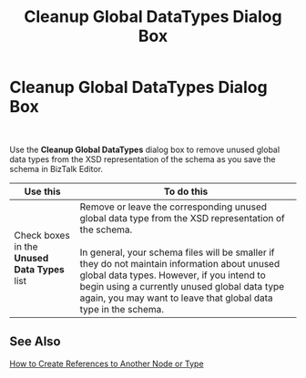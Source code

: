 ﻿---
title: Cleanup Global DataTypes Dialog Box
TOCTitle: Cleanup Global DataTypes Dialog Box
ms:assetid: a26940dd-007a-4569-9aa0-54b9f070cf7e
ms:mtpsurl: https://msdn.microsoft.com/en-us/library/Aa577814(v=BTS.80)
ms:contentKeyID: 51530135
ms.date: 08/30/2017
mtps_version: v=BTS.80
f1_keywords:
- bts10.editor.cleanup.datatypes
---

# Cleanup Global DataTypes Dialog Box

 

Use the **Cleanup Global DataTypes** dialog box to remove unused global data types from the XSD representation of the schema as you save the schema in BizTalk Editor.

<table>
<thead>
<tr class="header">
<th>Use this</th>
<th>To do this</th>
</tr>
</thead>
<tbody>
<tr class="odd">
<td>Check boxes in the <strong>Unused Data Types</strong> list</td>
<td>Remove or leave the corresponding unused global data type from the XSD representation of the schema.<br />
<br />
In general, your schema files will be smaller if they do not maintain information about unused global data types. However, if you intend to begin using a currently unused global data type again, you may want to leave that global data type in the schema.</td>
</tr>
</tbody>
</table>


## See Also

[How to Create References to Another Node or Type](https://msdn.microsoft.com/en-us/library/aa547916\(v=bts.80\))

